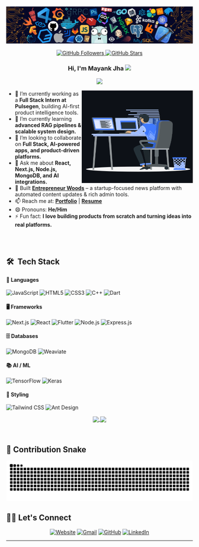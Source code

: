 ![header](assets/header.webp)

<p align="center">
  <a href="https://github.com/MayankJha0333">
    <img src="https://img.shields.io/github/followers/MayankJha0333?label=Follow&style=social" alt="GitHub Followers" />
  </a>
  <a href="https://github.com/MayankJha0333">
    <img src="https://img.shields.io/github/stars/MayankJha0333?style=social" alt="GitHub Stars" />
  </a>
</p>

<h3 align="center">
  Hi, I'm Mayank Jha
  <img src="https://media.giphy.com/media/hvRJCLFzcasrR4ia7z/giphy.gif" width="28">
</h3>

<p align="center">
  <img src="https://readme-typing-svg.herokuapp.com/?lines=Software%20Engineer;Full%20Stack%20Developer;AI%20Engineer;Always%20learning%20new%20things;Feel%20free%20to%20look%20around%20%F0%9F%91%80;Reach%20out%20if%20you%20need%20help!%20%F0%9F%92%AC&font=Fira%20Code&center=true&width=440&height=45">
</p>

<p><img align="right" height="250" width="300" src="https://raw.githubusercontent.com/MayankJha0333/MayankJha0333/main/assets/animation_500_kxa883sd.gif" alt="Mayank Jha" /></p>

- 🔭 I’m currently working as a **Full Stack Intern at Pulsegen**, building AI-first product intelligence tools.
- 🌱 I’m currently learning **advanced RAG pipelines & scalable system design.**
- 👯 I’m looking to collaborate on **Full Stack, AI-powered apps, and product-driven platforms.**
- 💬 Ask me about **React, Next.js, Node.js, MongoDB, and AI integrations.**
- 🚀 Built **[Entrepreneur Woods](https://entrepreneur-woods-wprw-front.vercel.app/)** – a startup-focused news platform with automated content updates & rich admin tools.
- 📫 Reach me at: **[Portfolio](https://portfolio-v2-gold-omega.vercel.app/)** | **[Resume](https://drive.google.com/file/d/1TiKJH_Imaq87FzGDEmPS9O4nkrmdDQUJ/view?usp=drivesdk)**
- 😄 Pronouns: **He/Him**
- ⚡ Fun fact: **I love building products from scratch and turning ideas into real platforms.**

<br/>
<br/>

## 🛠 &nbsp;Tech Stack

#### 🔧 Languages

![JavaScript](https://img.shields.io/badge/JavaScript-%23323330.svg?style=for-the-badge&logo=javascript&logoColor=F7DF1E)
![HTML5](https://img.shields.io/badge/html5-%23E34F26.svg?style=for-the-badge&logo=html5&logoColor=white)
![CSS3](https://img.shields.io/badge/css3-%231572B6.svg?style=for-the-badge&logo=css3&logoColor=white)
![C++](https://img.shields.io/badge/c++-%2300599C.svg?style=for-the-badge&logo=c%2B%2B&logoColor=white)
![Dart](https://img.shields.io/badge/Dart-%230175C2.svg?style=for-the-badge&logo=dart&logoColor=white)

#### 🖥️ Frameworks

![Next.js](https://img.shields.io/badge/Next.js-%23000000.svg?style=for-the-badge&logo=nextdotjs&logoColor=white)
![React](https://img.shields.io/badge/React-%2320232a.svg?style=for-the-badge&logo=react&logoColor=%2361DAFB)
![Flutter](https://img.shields.io/badge/Flutter-%2302569B.svg?style=for-the-badge&logo=flutter&logoColor=white)
![Node.js](https://img.shields.io/badge/Node.js-43853D.svg?style=for-the-badge&logo=node.js&logoColor=white)
![Express.js](https://img.shields.io/badge/Express.js-%23404d59.svg?style=for-the-badge&logo=express&logoColor=%2361DAFB)

#### 🗄️ Databases

![MongoDB](https://img.shields.io/badge/MongoDB-%234ea94b.svg?style=for-the-badge&logo=mongodb&logoColor=white)
![Weaviate](https://img.shields.io/badge/Weaviate-%23000000.svg?style=for-the-badge&logo=weaviate&logoColor=white)

#### 📚 AI / ML

![TensorFlow](https://img.shields.io/badge/TensorFlow-%23FF6F00.svg?style=for-the-badge&logo=tensorflow&logoColor=white)
![Keras](https://img.shields.io/badge/Keras-%23D00000.svg?style=for-the-badge&logo=keras&logoColor=white)

#### 🎨 Styling

![Tailwind CSS](https://img.shields.io/badge/Tailwind_CSS-%2338B2AC.svg?style=for-the-badge&logo=tailwind-css&logoColor=white)
![Ant Design](https://img.shields.io/badge/Ant%20Design-%230170FE.svg?style=for-the-badge&logo=antdesign&logoColor=white)

<p align="center">
  <a href="https://github.com/MayankJha0333">
    <img align="center" height="300px" src="https://github-readme-stats.vercel.app/api?username=MayankJha0333&show_icons=true&hide_border=true&title_color=94b4a4&amp&icon_color=FFFFFF&amp&text_color=FFFFFF&amp&bg_color=000000&count_private=true&include_all_commits=true"/>
  </a>
  <a href="https://github.com/MayankJha0333">
    <img align="center" height="400px" src="https://github-readme-stats.vercel.app/api/top-langs/?username=MayankJha0333&text_color=FFFFFF&bg_color=000000&title_color=94b4a4&langs_count=15&layout=compact&hide_border=true" />
  </a>
</p>
</details>
<br>

## 🐍 Contribution Snake

![Snake animation Contribution Graph](https://raw.githubusercontent.com/MayankJha0333/MayankJha0333/output/github-contribution-grid-snake-dark.svg)

## 🙋‍♀️ Let's Connect

<p align="center">
  <a href="https://candida-noronha.web.app/"><img src="https://img.icons8.com/bubbles/50/000000/web.png" alt="Website"/></a>
	<a href="mailto:candida.mayankjha0330@gmail.com"><img src="https://img.icons8.com/bubbles/50/000000/gmail.png" alt="Gmail"/></a>
	<a href="https://github.com/MayankJha0333"><img src="https://img.icons8.com/bubbles/50/000000/github.png" alt="GitHub"/></a>
	<a href="https://www.linkedin.com/in/mayank-jha-674118228/"><img src="https://img.icons8.com/bubbles/50/000000/linkedin.png" alt="LinkedIn"/></a>
	
</p>

<hr/>
